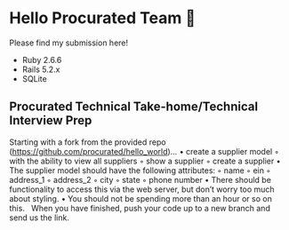 # Hello Procurated Team 👋

Please find my submission here!

* Ruby 2.6.6
* Rails 5.2.x
* SQLite

## Procurated Technical Take-home/Technical Interview Prep
Starting with a fork from the provided repo (https://github.com/procurated/hello_world)…
	•	create a supplier model
	◦	with the ability to view all suppliers
	◦	show a supplier
	◦	create a supplier
	•	The supplier model should have the following attributes:
	◦	name
	◦	ein
	◦	address_1
	◦	address_2
	◦	city
	◦	state
	◦	phone number
	•	There should be functionality to access this via the web server, but don’t worry too much about styling.
	•	You should not be spending more than an hour or so on this.
 
When you have finished, push your code up to a new branch and send us the link.
